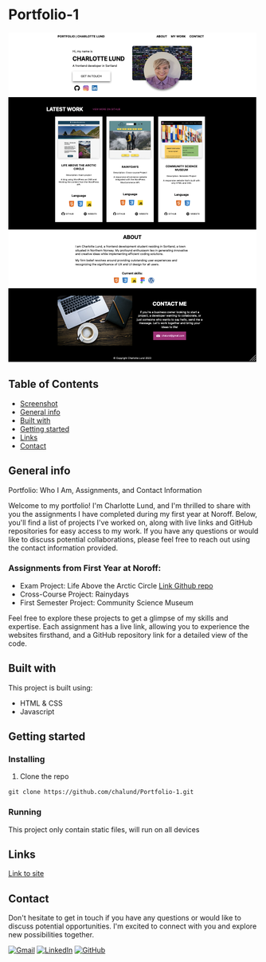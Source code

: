 # Portfolio-1
![Screenshot](./images/portfolio.png)

## Table of Contents
* [Screenshot](#screenshot)
* [General info](#General-info)
* [Built with](#built-with)
* [Getting started](#getting-started)
* [Links](#Links) 
* [Contact](#contact)

## General info
Portfolio: Who I Am, Assignments, and Contact Information

Welcome to my portfolio! I'm Charlotte Lund, and I'm thrilled to share with you the assignments I have completed during my first year at Noroff. Below, you'll find a list of projects I've worked on, along with live links and GitHub repositories for easy access to my work. If you have any questions or would like to discuss potential collaborations, please feel free to reach out using the contact information provided.

### Assignments from First Year at Noroff:

- Exam Project: Life Above the Arctic Circle [Link Github repo](https://github.com/chalund/Rainydays-cross-course-project-.git) 
- Cross-Course Project: Rainydays
- First Semester Project: Community Science Museum

Feel free to explore these projects to get a glimpse of my skills and expertise. Each assignment has a live link, allowing you to experience the websites firsthand, and a GitHub repository link for a detailed view of the code.

## Built with
This project is built using:
- HTML & CSS
- Javascript

## Getting started
### Installing
1. Clone the repo
```
git clone https://github.com/chalund/Portfolio-1.git
```
### Running
This project only contain static files, will run on all devices

## Links
[Link to site](https://portfolio-charlottelund.netlify.app)  


## Contact
Don't hesitate to get in touch if you have any questions or would like to discuss potential opportunities. I'm excited to connect with you and explore new possibilities together.

[![Gmail](https://img.shields.io/badge/Gmail-D14836?style=for-the-badge&logo=gmail&logoColor=white)](https://mail.google.com/chalund@gmail.com)
[![LinkedIn](https://img.shields.io/badge/LinkedIn-0077B5?style=for-the-badge&logo=linkedin&logoColor=white)](https://pe.linkedin.com/in/charlotte-lund-48419b249/)
[![GitHub](https://img.shields.io/badge/GitHub-100000?style=for-the-badge&logo=github&logoColor=white)](https://github.com/chalund)
